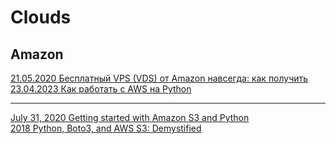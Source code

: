 # Clouds

## Amazon
[21.05.2020 Бесплатный VPS (VDS) от Amazon навсегда: как получить](https://dzen.ru/a/XsTPErZhUybwGqs7)                     
[23.04.2023 Как работать с AWS на Python](https://qaa-engineer.ru/kak-rabotat-s-aws-na-python-2/)              

- - -
[July 31, 2020 Getting started with Amazon S3 and Python](https://www.sqlshack.com/getting-started-with-amazon-s3-and-python)                 
[2018 Python, Boto3, and AWS S3: Demystified](https://realpython.com/python-boto3-aws-s3)                  

## 

